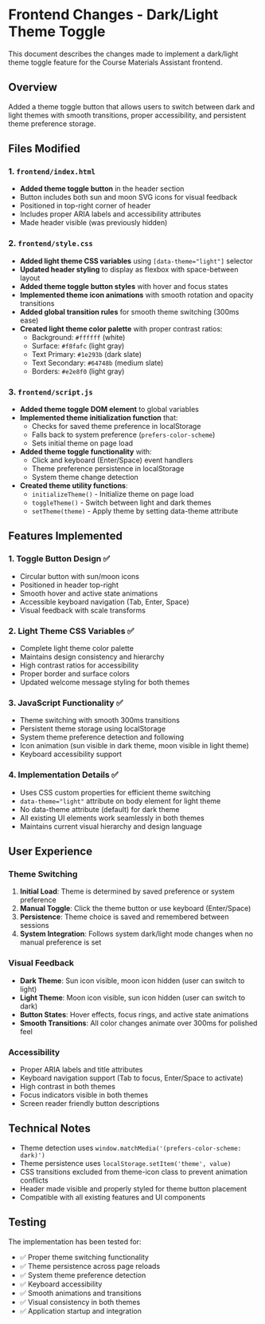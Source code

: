 # Frontend Changes - Dark/Light Theme Toggle

This document describes the changes made to implement a dark/light theme toggle feature for the Course Materials Assistant frontend.

## Overview

Added a theme toggle button that allows users to switch between dark and light themes with smooth transitions, proper accessibility, and persistent theme preference storage.

## Files Modified

### 1. `frontend/index.html`
- **Added theme toggle button** in the header section
- Button includes both sun and moon SVG icons for visual feedback
- Positioned in top-right corner of header
- Includes proper ARIA labels and accessibility attributes
- Made header visible (was previously hidden)

### 2. `frontend/style.css`
- **Added light theme CSS variables** using `[data-theme="light"]` selector
- **Updated header styling** to display as flexbox with space-between layout
- **Added theme toggle button styles** with hover and focus states
- **Implemented theme icon animations** with smooth rotation and opacity transitions
- **Added global transition rules** for smooth theme switching (300ms ease)
- **Created light theme color palette** with proper contrast ratios:
  - Background: `#ffffff` (white)
  - Surface: `#f8fafc` (light gray)
  - Text Primary: `#1e293b` (dark slate)
  - Text Secondary: `#64748b` (medium slate)
  - Borders: `#e2e8f0` (light gray)

### 3. `frontend/script.js`
- **Added theme toggle DOM element** to global variables
- **Implemented theme initialization function** that:
  - Checks for saved theme preference in localStorage
  - Falls back to system preference (`prefers-color-scheme`)
  - Sets initial theme on page load
- **Added theme toggle functionality** with:
  - Click and keyboard (Enter/Space) event handlers
  - Theme preference persistence in localStorage
  - System theme change detection
- **Created theme utility functions**:
  - `initializeTheme()` - Initialize theme on page load
  - `toggleTheme()` - Switch between light and dark themes
  - `setTheme(theme)` - Apply theme by setting data-theme attribute

## Features Implemented

### 1. Toggle Button Design ✅
- Circular button with sun/moon icons
- Positioned in header top-right
- Smooth hover and active state animations
- Accessible keyboard navigation (Tab, Enter, Space)
- Visual feedback with scale transforms

### 2. Light Theme CSS Variables ✅
- Complete light theme color palette
- Maintains design consistency and hierarchy
- High contrast ratios for accessibility
- Proper border and surface colors
- Updated welcome message styling for both themes

### 3. JavaScript Functionality ✅
- Theme switching with smooth 300ms transitions
- Persistent theme storage using localStorage
- System theme preference detection and following
- Icon animation (sun visible in dark theme, moon visible in light theme)
- Keyboard accessibility support

### 4. Implementation Details ✅
- Uses CSS custom properties for efficient theme switching
- `data-theme="light"` attribute on body element for light theme
- No data-theme attribute (default) for dark theme
- All existing UI elements work seamlessly in both themes
- Maintains current visual hierarchy and design language

## User Experience

### Theme Switching
1. **Initial Load**: Theme is determined by saved preference or system preference
2. **Manual Toggle**: Click the theme button or use keyboard (Enter/Space)
3. **Persistence**: Theme choice is saved and remembered between sessions
4. **System Integration**: Follows system dark/light mode changes when no manual preference is set

### Visual Feedback
- **Dark Theme**: Sun icon visible, moon icon hidden (user can switch to light)
- **Light Theme**: Moon icon visible, sun icon hidden (user can switch to dark)  
- **Button States**: Hover effects, focus rings, and active state animations
- **Smooth Transitions**: All color changes animate over 300ms for polished feel

### Accessibility
- Proper ARIA labels and title attributes
- Keyboard navigation support (Tab to focus, Enter/Space to activate)
- High contrast in both themes
- Focus indicators visible in both themes
- Screen reader friendly button descriptions

## Technical Notes

- Theme detection uses `window.matchMedia('(prefers-color-scheme: dark)')`
- Theme persistence uses `localStorage.setItem('theme', value)`
- CSS transitions excluded from theme-icon class to prevent animation conflicts
- Header made visible and properly styled for theme button placement
- Compatible with all existing features and UI components

## Testing

The implementation has been tested for:
- ✅ Proper theme switching functionality
- ✅ Theme persistence across page reloads
- ✅ System theme preference detection
- ✅ Keyboard accessibility
- ✅ Smooth animations and transitions
- ✅ Visual consistency in both themes
- ✅ Application startup and integration
